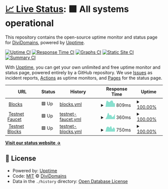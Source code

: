 # [📈 Live Status](https://status.divi.domains): <!--live status--> **🟩 All systems operational**

This repository contains the open-source uptime monitor and status page for [DiviDomains](https://status.divi.domains), powered by [Upptime](https://github.com/upptime/upptime).

[![Uptime CI](https://github.com/DiviDomains/status/workflows/Uptime%20CI/badge.svg)](https://github.com/DiviDomains/status/actions?query=workflow%3A%22Uptime+CI%22)
[![Response Time CI](https://github.com/DiviDomains/status/workflows/Response%20Time%20CI/badge.svg)](https://github.com/DiviDomains/status/actions?query=workflow%3A%22Response+Time+CI%22)
[![Graphs CI](https://github.com/DiviDomains/status/workflows/Graphs%20CI/badge.svg)](https://github.com/DiviDomains/status/actions?query=workflow%3A%22Graphs+CI%22)
[![Static Site CI](https://github.com/DiviDomains/status/workflows/Static%20Site%20CI/badge.svg)](https://github.com/DiviDomains/status/actions?query=workflow%3A%22Static+Site+CI%22)
[![Summary CI](https://github.com/DiviDomains/status/workflows/Summary%20CI/badge.svg)](https://github.com/DiviDomains/status/actions?query=workflow%3A%22Summary+CI%22)

With [Upptime](https://upptime.js.org), you can get your own unlimited and free uptime monitor and status page, powered entirely by a GitHub repository. We use [Issues](https://github.com/DiviDomains/status/issues) as incident reports, [Actions](https://github.com/DiviDomains/status/actions) as uptime monitors, and [Pages](https://status.divi.domains) for the status page.

<!--start: status pages-->
<!-- This summary is generated by Upptime (https://github.com/upptime/upptime) -->
<!-- Do not edit this manually, your changes will be overwritten -->
<!-- prettier-ignore -->
| URL | Status | History | Response Time | Uptime |
| --- | ------ | ------- | ------------- | ------ |
| <img alt="" src="https://icons.duckduckgo.com/ip3/blocks.divi.domains.ico" height="13"> [Blocks](https://blocks.divi.domains) | 🟩 Up | [blocks.yml](https://github.com/DiviDomains/status/commits/HEAD/history/blocks.yml) | <details><summary><img alt="Response time graph" src="./graphs/blocks/response-time-week.png" height="20"> 809ms</summary><br><a href="https://status.divi.domains/history/blocks"><img alt="Response time 736" src="https://img.shields.io/endpoint?url=https%3A%2F%2Fraw.githubusercontent.com%2FDiviDomains%2Fstatus%2FHEAD%2Fapi%2Fblocks%2Fresponse-time.json"></a><br><a href="https://status.divi.domains/history/blocks"><img alt="24-hour response time 570" src="https://img.shields.io/endpoint?url=https%3A%2F%2Fraw.githubusercontent.com%2FDiviDomains%2Fstatus%2FHEAD%2Fapi%2Fblocks%2Fresponse-time-day.json"></a><br><a href="https://status.divi.domains/history/blocks"><img alt="7-day response time 809" src="https://img.shields.io/endpoint?url=https%3A%2F%2Fraw.githubusercontent.com%2FDiviDomains%2Fstatus%2FHEAD%2Fapi%2Fblocks%2Fresponse-time-week.json"></a><br><a href="https://status.divi.domains/history/blocks"><img alt="30-day response time 864" src="https://img.shields.io/endpoint?url=https%3A%2F%2Fraw.githubusercontent.com%2FDiviDomains%2Fstatus%2FHEAD%2Fapi%2Fblocks%2Fresponse-time-month.json"></a><br><a href="https://status.divi.domains/history/blocks"><img alt="1-year response time 736" src="https://img.shields.io/endpoint?url=https%3A%2F%2Fraw.githubusercontent.com%2FDiviDomains%2Fstatus%2FHEAD%2Fapi%2Fblocks%2Fresponse-time-year.json"></a></details> | <details><summary><a href="https://status.divi.domains/history/blocks">100.00%</a></summary><a href="https://status.divi.domains/history/blocks"><img alt="All-time uptime 97.91%" src="https://img.shields.io/endpoint?url=https%3A%2F%2Fraw.githubusercontent.com%2FDiviDomains%2Fstatus%2FHEAD%2Fapi%2Fblocks%2Fuptime.json"></a><br><a href="https://status.divi.domains/history/blocks"><img alt="24-hour uptime 100.00%" src="https://img.shields.io/endpoint?url=https%3A%2F%2Fraw.githubusercontent.com%2FDiviDomains%2Fstatus%2FHEAD%2Fapi%2Fblocks%2Fuptime-day.json"></a><br><a href="https://status.divi.domains/history/blocks"><img alt="7-day uptime 100.00%" src="https://img.shields.io/endpoint?url=https%3A%2F%2Fraw.githubusercontent.com%2FDiviDomains%2Fstatus%2FHEAD%2Fapi%2Fblocks%2Fuptime-week.json"></a><br><a href="https://status.divi.domains/history/blocks"><img alt="30-day uptime 100.00%" src="https://img.shields.io/endpoint?url=https%3A%2F%2Fraw.githubusercontent.com%2FDiviDomains%2Fstatus%2FHEAD%2Fapi%2Fblocks%2Fuptime-month.json"></a><br><a href="https://status.divi.domains/history/blocks"><img alt="1-year uptime 97.91%" src="https://img.shields.io/endpoint?url=https%3A%2F%2Fraw.githubusercontent.com%2FDiviDomains%2Fstatus%2FHEAD%2Fapi%2Fblocks%2Fuptime-year.json"></a></details>
| <img alt="" src="https://icons.duckduckgo.com/ip3/faucet.divi.domains.ico" height="13"> [Testnet Faucet](https://faucet.divi.domains/) | 🟩 Up | [testnet-faucet.yml](https://github.com/DiviDomains/status/commits/HEAD/history/testnet-faucet.yml) | <details><summary><img alt="Response time graph" src="./graphs/testnet-faucet/response-time-week.png" height="20"> 360ms</summary><br><a href="https://status.divi.domains/history/testnet-faucet"><img alt="Response time 349" src="https://img.shields.io/endpoint?url=https%3A%2F%2Fraw.githubusercontent.com%2FDiviDomains%2Fstatus%2FHEAD%2Fapi%2Ftestnet-faucet%2Fresponse-time.json"></a><br><a href="https://status.divi.domains/history/testnet-faucet"><img alt="24-hour response time 478" src="https://img.shields.io/endpoint?url=https%3A%2F%2Fraw.githubusercontent.com%2FDiviDomains%2Fstatus%2FHEAD%2Fapi%2Ftestnet-faucet%2Fresponse-time-day.json"></a><br><a href="https://status.divi.domains/history/testnet-faucet"><img alt="7-day response time 360" src="https://img.shields.io/endpoint?url=https%3A%2F%2Fraw.githubusercontent.com%2FDiviDomains%2Fstatus%2FHEAD%2Fapi%2Ftestnet-faucet%2Fresponse-time-week.json"></a><br><a href="https://status.divi.domains/history/testnet-faucet"><img alt="30-day response time 348" src="https://img.shields.io/endpoint?url=https%3A%2F%2Fraw.githubusercontent.com%2FDiviDomains%2Fstatus%2FHEAD%2Fapi%2Ftestnet-faucet%2Fresponse-time-month.json"></a><br><a href="https://status.divi.domains/history/testnet-faucet"><img alt="1-year response time 349" src="https://img.shields.io/endpoint?url=https%3A%2F%2Fraw.githubusercontent.com%2FDiviDomains%2Fstatus%2FHEAD%2Fapi%2Ftestnet-faucet%2Fresponse-time-year.json"></a></details> | <details><summary><a href="https://status.divi.domains/history/testnet-faucet">100.00%</a></summary><a href="https://status.divi.domains/history/testnet-faucet"><img alt="All-time uptime 99.97%" src="https://img.shields.io/endpoint?url=https%3A%2F%2Fraw.githubusercontent.com%2FDiviDomains%2Fstatus%2FHEAD%2Fapi%2Ftestnet-faucet%2Fuptime.json"></a><br><a href="https://status.divi.domains/history/testnet-faucet"><img alt="24-hour uptime 100.00%" src="https://img.shields.io/endpoint?url=https%3A%2F%2Fraw.githubusercontent.com%2FDiviDomains%2Fstatus%2FHEAD%2Fapi%2Ftestnet-faucet%2Fuptime-day.json"></a><br><a href="https://status.divi.domains/history/testnet-faucet"><img alt="7-day uptime 100.00%" src="https://img.shields.io/endpoint?url=https%3A%2F%2Fraw.githubusercontent.com%2FDiviDomains%2Fstatus%2FHEAD%2Fapi%2Ftestnet-faucet%2Fuptime-week.json"></a><br><a href="https://status.divi.domains/history/testnet-faucet"><img alt="30-day uptime 100.00%" src="https://img.shields.io/endpoint?url=https%3A%2F%2Fraw.githubusercontent.com%2FDiviDomains%2Fstatus%2FHEAD%2Fapi%2Ftestnet-faucet%2Fuptime-month.json"></a><br><a href="https://status.divi.domains/history/testnet-faucet"><img alt="1-year uptime 99.97%" src="https://img.shields.io/endpoint?url=https%3A%2F%2Fraw.githubusercontent.com%2FDiviDomains%2Fstatus%2FHEAD%2Fapi%2Ftestnet-faucet%2Fuptime-year.json"></a></details>
| <img alt="" src="https://icons.duckduckgo.com/ip3/blocks-testnet.divi.domains.ico" height="13"> [Testnet Blocks](https://blocks-testnet.divi.domains/) | 🟩 Up | [testnet-blocks.yml](https://github.com/DiviDomains/status/commits/HEAD/history/testnet-blocks.yml) | <details><summary><img alt="Response time graph" src="./graphs/testnet-blocks/response-time-week.png" height="20"> 750ms</summary><br><a href="https://status.divi.domains/history/testnet-blocks"><img alt="Response time 679" src="https://img.shields.io/endpoint?url=https%3A%2F%2Fraw.githubusercontent.com%2FDiviDomains%2Fstatus%2FHEAD%2Fapi%2Ftestnet-blocks%2Fresponse-time.json"></a><br><a href="https://status.divi.domains/history/testnet-blocks"><img alt="24-hour response time 474" src="https://img.shields.io/endpoint?url=https%3A%2F%2Fraw.githubusercontent.com%2FDiviDomains%2Fstatus%2FHEAD%2Fapi%2Ftestnet-blocks%2Fresponse-time-day.json"></a><br><a href="https://status.divi.domains/history/testnet-blocks"><img alt="7-day response time 750" src="https://img.shields.io/endpoint?url=https%3A%2F%2Fraw.githubusercontent.com%2FDiviDomains%2Fstatus%2FHEAD%2Fapi%2Ftestnet-blocks%2Fresponse-time-week.json"></a><br><a href="https://status.divi.domains/history/testnet-blocks"><img alt="30-day response time 827" src="https://img.shields.io/endpoint?url=https%3A%2F%2Fraw.githubusercontent.com%2FDiviDomains%2Fstatus%2FHEAD%2Fapi%2Ftestnet-blocks%2Fresponse-time-month.json"></a><br><a href="https://status.divi.domains/history/testnet-blocks"><img alt="1-year response time 679" src="https://img.shields.io/endpoint?url=https%3A%2F%2Fraw.githubusercontent.com%2FDiviDomains%2Fstatus%2FHEAD%2Fapi%2Ftestnet-blocks%2Fresponse-time-year.json"></a></details> | <details><summary><a href="https://status.divi.domains/history/testnet-blocks">100.00%</a></summary><a href="https://status.divi.domains/history/testnet-blocks"><img alt="All-time uptime 97.87%" src="https://img.shields.io/endpoint?url=https%3A%2F%2Fraw.githubusercontent.com%2FDiviDomains%2Fstatus%2FHEAD%2Fapi%2Ftestnet-blocks%2Fuptime.json"></a><br><a href="https://status.divi.domains/history/testnet-blocks"><img alt="24-hour uptime 100.00%" src="https://img.shields.io/endpoint?url=https%3A%2F%2Fraw.githubusercontent.com%2FDiviDomains%2Fstatus%2FHEAD%2Fapi%2Ftestnet-blocks%2Fuptime-day.json"></a><br><a href="https://status.divi.domains/history/testnet-blocks"><img alt="7-day uptime 100.00%" src="https://img.shields.io/endpoint?url=https%3A%2F%2Fraw.githubusercontent.com%2FDiviDomains%2Fstatus%2FHEAD%2Fapi%2Ftestnet-blocks%2Fuptime-week.json"></a><br><a href="https://status.divi.domains/history/testnet-blocks"><img alt="30-day uptime 100.00%" src="https://img.shields.io/endpoint?url=https%3A%2F%2Fraw.githubusercontent.com%2FDiviDomains%2Fstatus%2FHEAD%2Fapi%2Ftestnet-blocks%2Fuptime-month.json"></a><br><a href="https://status.divi.domains/history/testnet-blocks"><img alt="1-year uptime 97.87%" src="https://img.shields.io/endpoint?url=https%3A%2F%2Fraw.githubusercontent.com%2FDiviDomains%2Fstatus%2FHEAD%2Fapi%2Ftestnet-blocks%2Fuptime-year.json"></a></details>

<!--end: status pages-->

[**Visit our status website →**](https://status.divi.domains)

## 📄 License

- Powered by: [Upptime](https://github.com/upptime/upptime)
- Code: [MIT](./LICENSE) © [DiviDomains](https://status.divi.domains)
- Data in the `./history` directory: [Open Database License](https://opendatacommons.org/licenses/odbl/1-0/)
